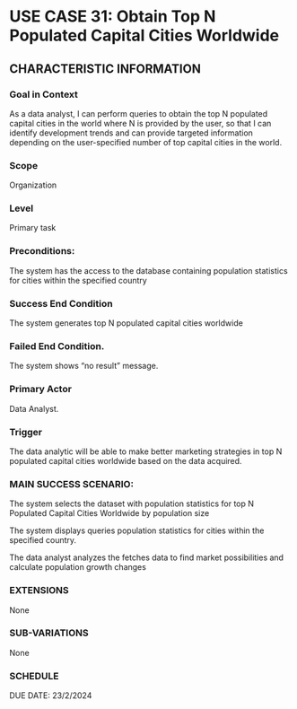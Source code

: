 # USE CASE 31: Obtain Top N Populated Capital Cities Worldwide
## CHARACTERISTIC INFORMATION
### Goal in Context
As a data analyst, I can perform queries to obtain the top N populated capital cities in the world where N is provided by the user, so that I can identify development trends and can provide targeted information depending on the user-specified number of top capital cities in the world.
### Scope
Organization
### Level
Primary task
### Preconditions:
The system has the access to the database containing population statistics for cities within the specified country 
### Success End Condition
The system generates top N populated capital cities worldwide
### Failed End Condition.
The system shows “no result” message.
### Primary Actor
Data Analyst.
### Trigger
The data analytic will be able to make better marketing strategies in top N populated capital cities worldwide based on the data acquired.
### MAIN SUCCESS SCENARIO:
The system selects the dataset with population statistics for top N Populated Capital Cities Worldwide by population size

The system displays queries population statistics for cities within the specified country.

The data analyst analyzes the fetches data to find market possibilities and calculate population growth changes 
### EXTENSIONS
None
### SUB-VARIATIONS
None
### SCHEDULE
DUE DATE: 23/2/2024
